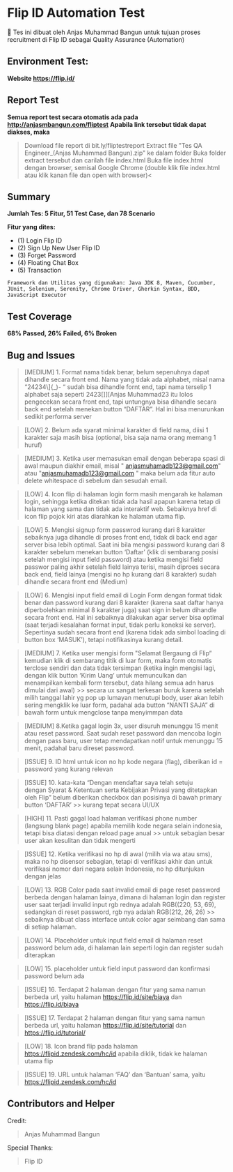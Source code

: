 # Flip ID Automation Test
:art: Tes ini dibuat oleh Anjas Muhammad Bangun untuk tujuan proses recruitment di Flip ID sebagai Quality Assurance (Automation)

## Environment Test:
**Website https://flip.id/**

## Report Test
**Semua report test secara otomatis ada pada http://anjasmbangun.com/fliptest**
**Apabila link tersebut tidak dapat diakses, maka**
>Download file report di bit.ly/fliptestreport
>Extract file "Tes QA Engineer_(Anjas Muhammad Bangun).zip" ke dalam folder
>Buka folder extract tersebut dan carilah file index.html
>Buka file index.html dengan browser, semisal Google Chrome (double klik file index.html atau klik kanan file dan open with browser)<

## Summary
**Jumlah Tes: 5 Fitur, 51 Test Case, dan 78 Scenario**

**Fitur yang dites:**
* (1) Login Flip ID
* (2) Sign Up New User Flip ID
* (3) Forget Password
* (4) Floating Chat Box
* (5) Transaction

```
Framework dan Utilitas yang digunakan: Java JDK 8, Maven, Cucumber, JUnit, Selenium, Serenity, Chrome Driver, Gherkin Syntax, BDD, JavaScript Executor
```

## Test Coverage
**68% Passed, 26% Failed, 6% Broken**

## Bug and Issues
> [MEDIUM] 1. Format nama tidak benar, belum sepenuhnya dapat dihandle secara front end. Nama yang tidak ada alphabet, 
misal nama “24234\\]{_)- “ sudah bisa dihandle fornt end, tapi nama terselip 1 alphabet saja seperti 2423[]][Anjas Muhammad23 
itu lolos pengecekan secara front end, tapi untungnya bisa dihandle secara back end setelah menekan button “DAFTAR”. 
Hal ini bisa menurunkan sedikit performa server
 
 > [LOW] 2. Belum ada syarat minimal karakter di field nama, diisi 1 karakter saja masih bisa (optional, bisa saja nama orang memang 1 huruf)
 
 > [MEDIUM] 3. Ketika user memasukan email dengan beberapa spasi di awal maupun diakhir email, misal "   anjasmuhamadb123@gmail.com" atau "anjasmuhamadb123@gmail.com    "
 maka belum ada fitur auto delete whitespace di sebelum dan sesudah email.
 
 > [LOW] 4. Icon flip di halaman login form masih mengarah ke halaman login, sehingga ketika ditekan tidak ada hasil apapun karena tetap di halaman yang 
 sama dan tidak ada interaktif web. Sebaiknya href di icon flip pojok kiri atas diarahkan ke halaman utama flip.
 
> [LOW] 5. Mengisi signup form passwrod kurang dari 8 karakter sebaiknya juga dihandle di proses front end, tidak di back end agar server bisa lebih optimal. 
Saat ini bila mengisi password kurang dari 8 karakter sebelum menekan button ‘Daftar’ (klik di sembarang posisi setelah mengisi input field password) atau 
ketika mengisi field passwor paling akhir setelah field lainya terisi, masih diproes secara back end, field lainya (mengisi no hp kurang dari 8 karakter) 
sudah dihandle secara front end (Medium)

> [LOW] 6. Mengisi input field email di Login Form dengan format tidak benar dan password kurang dari 8 karakter (karena saat daftar hanya diperbolehkan minimal 8 
karakter juga) saat sign in belum dihandle secara front end. Hal ini sebaiknya dilakukan agar server bisa optimal (saat terjadi kesalahan format input, 
tidak perlu koneksi ke server). Sepertinya sudah secara front end (karena tidak ada simbol loading di button box ‘MASUK’), 
tetapi notifikasinya kurang detail.

> [MEDIUM] 7. Ketika user mengisi form "Selamat Bergaung di Flip“ kemudian klik di sembarang titik di luar form, maka form otomatis terclose sendiri dan 
data tidak tersimpan (ketika ingin mengisi lagi, dengan klik button ‘Kirim Uang’ untuk memunculkan dan menampilkan kembali form tersebut, 
data hilang semua adn harus dimulai dari awal) >> secara ux sangat terkesan buruk karena setelah milih tanggal lahir yg pop up lumayan menutupi body, 
user akan lebih sering mengklik ke luar form, padahal ada button “NANTI SAJA” di bawah form untuk mengclose tanpa menyimmpan data

> [MEDIUM] 8.Ketika gagal login 3x, user disuruh menunggu 15 menit atau reset password. Saat sudah reset password dan mencoba login dengan pass baru, 
user tetap mendapatkan notif untuk menunggu 15 menit, padahal baru direset password. 

> [ISSUE] 9. ID html untuk icon no hp kode negara (flag), diberikan id = password yang kurang relevan

> [ISSUE] 10. kata-kata “Dengan mendaftar saya telah setuju dengan Syarat & Ketentuan serta Kebijakan Privasi yang ditetapkan oleh Flip” belum diberikan 
checkbox dan posisinya di bawah primary button ‘DAFTAR’ >> kurang tepat secara UI/UX

> [HIGH] 11. Pasti gagal load halaman verifikasi phone number (langsung blank page) apabila memilih kode negara selain indonesia, tetapi bisa diatasi dengan
reload page anual >> untuk sebagian besar user akan kesulitan dan tidak mengerti

> [ISSUE] 12. Ketika verifikasi no hp di awal (milih via wa atau sms), maka no hp disensor sebagian, tetapi di verifikasi akhir dan untuk verifikasi nomor dari
negara selain Indonesia, no hp ditunjukan dengan jelas

> [LOW] 13. RGB Color pada saat invalid email di page reset password berbeda dengan halaman lainya, dimana di halaman login dan register user saat terjadi 
invalid input rgb rednya adalah RGB((220, 53, 69), sedangkan di reset password, rgb nya adalah RGB(212, 26, 26) >> sebaiknya dibuat class interface untuk color 
agar seimbang dan sama di setiap halaman.

> [LOW] 14. Placeholder untuk input field email di halaman reset password belum ada, di halaman lain seperti login dan register sudah diterapkan

> [LOW] 15. placeholder untuk field input password dan konfirmasi password belum ada

> [ISSUE] 16. Terdapat 2 halaman dengan fitur yang sama namun berbeda url, yaitu halaman https://flip.id/site/biaya dan https://flip.id/biaya 


> [ISSUE] 17. Terdapat 2 halaman dengan fitur yang sama namun berbeda url, yaitu halaman https://flip.id/site/tutorial dan https://flip.id/tutorial/

> [LOW] 18. Icon brand flip pada halaman https://flipid.zendesk.com/hc/id apabila diklik, tidak ke halaman utama flip

> [ISSUE] 19. URL untuk halaman ‘FAQ’ dan ‘Bantuan’ sama, yaitu https://flipid.zendesk.com/hc/id


## Contributors and Helper
Credit:
> Anjas Muhammad Bangun

Special Thanks:
> Flip ID
